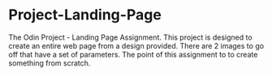 # Project-Landing-Page
The Odin Project - Landing Page Assignment.
This project is designed to create an entire web page from a design provided. There are 2 images to go off that have a set of parameters. The point of this assignment to to create something from scratch.